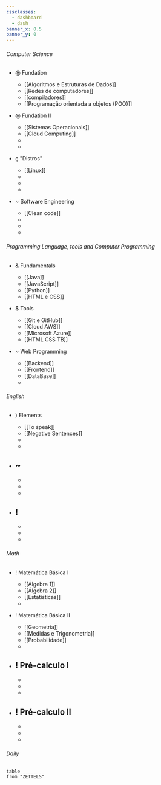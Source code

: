 ```yaml
---
cssclasses:
  - dashboard
  - dash
banner_x: 0.5
banner_y: 0
---
```

###### Computer Science
- @ Fundation
	- [[Algoritmos e Estruturas de Dados]] 
	- [[Redes de computadores]] 
	- [[compiladores]]
	- [[Programação orientada a objetos (POO)]]

- @ Fundation II
	- [[Sistemas Operacionais]]
	- [[Cloud Computing]]
	- 
	- 

- ç "Distros"
	- [[Linux]] 
	- 
	- 
	- 

- ~ Software Engineering
	- [[Clean code]]
	- 
	- 
	- 

###### Programming Language, tools and Computer Programming
- & Fundamentals
	- [[Java]]
	- [[JavaScript]]
	- [[Python]]
	- [[HTML e CSS]]

- $ Tools
	- [[Git e GitHub]]
	- [[Cloud AWS]]
	- [[Microsoft Azure]]
	- [[HTML CSS TB]]

- ~ Web Programming
	- [[Backend]]
	- [[Frontend]]
	- [[DataBase]]
	- 

###### English
- )  Elements
	- [[To speak]]
	- [[Negative Sentences]]
	- 
	- 

- ~ 
	- 
	- 
	- 
	- 

- ! 
	- 
	- 
	- 
	- 

###### Math
- !  Matemática Básica I
	- [[Álgebra 1]] 
	- [[Álgebra 2]]
	- [[Estatísticas]]
	- 

- !  Matemática Básica II
	- [[Geometria]]
	- [[Medidas e Trigonometria]]
	- [[Probabilidade]] 
	- 

- ! Pré-calculo I
	- 
	- 
	- 
	- 

- ! Pré-calculo II 
	- 
	- 
	- 
	- 

###### Daily

```dataview
table
from "ZETTELS"
```
